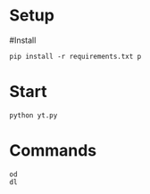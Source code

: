 
# Setup

#Install 
```
pip install -r requirements.txt p
```

# Start
```
python yt.py    
```


# Commands
```
od
dl 
```